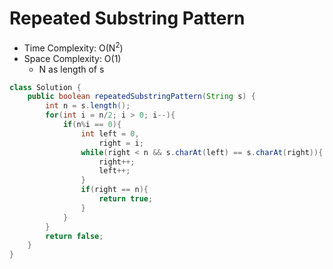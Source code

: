 # Repeated Substring Pattern

- Time Complexity: O(N<sup>2</sup>)
- Space Complexity: O(1)
  - N as length of s

```java
class Solution {
    public boolean repeatedSubstringPattern(String s) {
        int n = s.length();
        for(int i = n/2; i > 0; i--){
            if(n%i == 0){
                int left = 0,
                    right = i;
                while(right < n && s.charAt(left) == s.charAt(right)){
                    right++;
                    left++;
                }
                if(right == n){
                    return true;
                }
            }
        }
        return false;
    }
}
```
